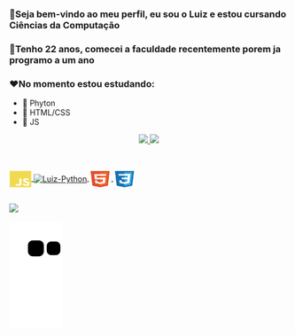 ### 🔭Seja bem-vindo ao meu perfil, eu sou o Luiz e estou cursando Ciências da Computação 
### 🐲Tenho 22 anos, comecei a faculdade recentemente porem ja programo a um ano
### ❤️No momento estou estudando:
- 📘 Phyton
- 📙 HTML/CSS
- 📒 JS

<div align="center">
  <a href="https://github.com/LuizDanHp">
  <img height="180em" src="https://github-readme-stats.vercel.app/api?username=LuizDanHp&show_icons=true&theme=dark&include_all_commits=true&count_private=true"/>
  <img height="180em" src="https://github-readme-stats.vercel.app/api/top-langs/?username=LuizDanHp&layout=compact&langs_count=7&theme=dark"/>
</div>
  
  ##

<div style="display: inline_block"><br>
  <img align="center" alt="Luiz-Js" height="30" width="40" src="https://raw.githubusercontent.com/devicons/devicon/master/icons/javascript/javascript-plain.svg">
  <img align="center" alt="Luiz-Python" height="30" width="40" src="https://cdn.jsdelivr.net/gh/devicons/devicon/icons/python/python-original.svg" />
  <img align="center" alt="Luiz-HTML" height="30" width="40" src="https://raw.githubusercontent.com/devicons/devicon/master/icons/html5/html5-original.svg">
  <img align="center" alt="Luiz-CSS" height="30" width="40" src="https://raw.githubusercontent.com/devicons/devicon/master/icons/css3/css3-original.svg">
</div>

  ##
<div> 
  <a href="https://www.linkedin.com/in/luiz-danilo-honório-pires-295a6814a/" target="_blank"><img src="https://img.shields.io/badge/-LinkedIn-%230077B5?style=for-the-badge&logo=linkedin&logoColor=white" target="_blank"></a>
 
  ![Snake animation](https://github.com/LuizDanHp/LuizDanHp/blob/output/github-contribution-grid-snake.svg)
 
</div>
